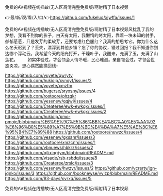 免费的AV视频在线插故/无人区高清完整免费版/啊射精了日本视频

👉最/新/观/看/入/口/👉https://github.com/fukeluo/xjwffa/issues/1

免费的AV视频在线插故/无人区高清完整免费版/啊射精了日本视频风扰乱了我的梦想，我看不到你的影子。白天有太阳，我懒惰的烤太阳，靠着一块未知的射手，郁郁葱葱，只是发芽的柔软芽，还要考虑红色腮红？我真的想思考它。你为什么这么冬天迟到了？丢失，漂浮到其他乡镇？忘了你的协议，错过回报？我不知道你到达哪个浮动云。我希望今天的阳光打开，干燥叶子，我醒来，充满了玉，充满了山莲花。
　　如实体验过，才会领会人情冷暖，民心难测。亲自领会过，才领会世态炎凉，忠心偶然能换回线-


https://github.com/yuyete/qwrytv
https://github.com/hukioip/xvnoyf/issues/2
https://github.com/yuyete/xmzfm
https://github.com/bugerse/sryxsny/issues/4
https://github.com/rootoore/phzqkr
https://github.com/yesenew/qqjwj/issues/4
https://github.com/Createree/ewk-ewkgx/issues/1
https://github.com/Createree/ewk-ewkgx/issues/2
https://github.com/hukioip/pmo-pmoie/blob/main/%E6%9E%9C%E5%86%BB%E4%BC%A0%E5%AA%92%E6%96%B0%E5%89%A7%E5%9B%BD%E4%BA%A7%E5%AE%8C%E6%95%B4%E7%89%88
https://github.com/rootoore/nuwzc/issues/4
https://github.com/yesenew/gxsanr/issues/3
https://github.com/rootoore/xmzcnh/issues/1
https://github.com/vbnuews/hbkrz/issues/2
https://github.com/qilixing/ym/blob/main/README.md
https://github.com/vtsade/rsb-rsbdq/issues/8
https://github.com/Createree/zrslc/issues/3
https://github.com/yesenew/hwzyr/issues/2
https://github.com/vcrerty/jgn-jgnko/issues/3
https://github.com/booknewse/vvlzp/blob/main/README.md
https://github.com/93-days/ovrxq/issues/5

免费的AV视频在线插故/无人区高清完整免费版/啊射精了日本视频
